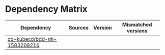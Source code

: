 # Dependency Matrix

Dependency | Sources | Version | Mismatched versions
---------- | ------- | ------- | -------------------
[cb-kubecd/bdd-nh-1583209216](https://github.com/cb-kubecd/bdd-nh-1583209216.git) |  | []() | 
